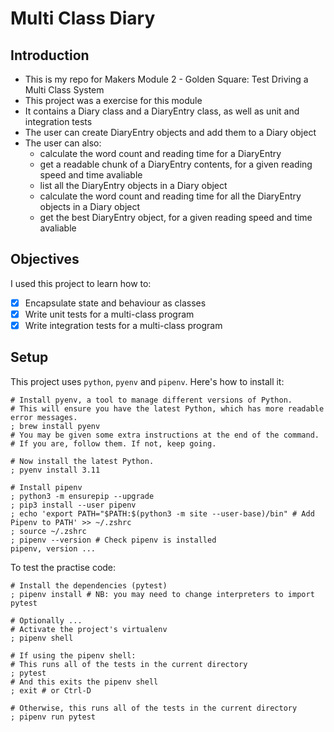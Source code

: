 # Multi Class Diary

## Introduction
- This is my repo for Makers Module 2 - Golden Square: Test Driving a Multi Class System
- This project was a exercise for this module
- It contains a Diary class and a DiaryEntry class, as well as unit and integration tests
- The user can create DiaryEntry objects and add them to a Diary object
- The user can also:
  - calculate the word count and reading time for a DiaryEntry
  - get a readable chunk of a DiaryEntry contents, for a given reading speed and time avaliable
  - list all the DiaryEntry objects in a Diary object
  - calculate the word count and reading time for all the DiaryEntry objects in a Diary object
  - get the best DiaryEntry object, for a given reading speed and time avaliable
  
## Objectives
I used this project to learn how to:
- [x] Encapsulate state and behaviour as classes
- [x] Write unit tests for a multi-class program  
- [x] Write integration tests for a multi-class program

## Setup
This project uses `python`, `pyenv` and `pipenv`. Here's how to install it:

```shell
# Install pyenv, a tool to manage different versions of Python.
# This will ensure you have the latest Python, which has more readable error messages.
; brew install pyenv
# You may be given some extra instructions at the end of the command.
# If you are, follow them. If not, keep going.

# Now install the latest Python.
; pyenv install 3.11

# Install pipenv
; python3 -m ensurepip --upgrade
; pip3 install --user pipenv
; echo 'export PATH="$PATH:$(python3 -m site --user-base)/bin" # Add Pipenv to PATH' >> ~/.zshrc
; source ~/.zshrc
; pipenv --version # Check pipenv is installed
pipenv, version ...
```
To test the practise code: 
```shell
# Install the dependencies (pytest)
; pipenv install # NB: you may need to change interpreters to import pytest

# Optionally ...
# Activate the project's virtualenv
; pipenv shell

# If using the pipenv shell:
# This runs all of the tests in the current directory
; pytest
# And this exits the pipenv shell
; exit # or Ctrl-D

# Otherwise, this runs all of the tests in the current directory
; pipenv run pytest
```
